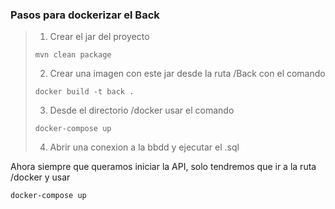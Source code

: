 ### Pasos para dockerizar el Back
>1. Crear el jar del proyecto
>~~~
>mvn clean package
>~~~
>2. Crear una imagen con este jar desde la ruta /Back con el comando 
>~~~	
>docker build -t back .
>~~~	
>3. Desde el directorio /docker usar el comando
>~~~
>docker-compose up
>~~~
>4. Abrir una conexion a la bbdd y ejecutar el .sql

Ahora siempre que queramos iniciar la API, solo tendremos que ir a la ruta /docker y usar

~~~
docker-compose up
~~~
